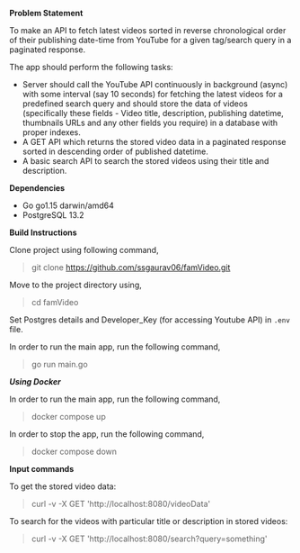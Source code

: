 **Problem Statement**

To make an API to fetch latest videos sorted in reverse chronological 
order of their publishing date-time from YouTube for a given tag/search 
query in a paginated response.

The app should perform the following tasks:
* Server should call the YouTube API continuously in background (async) with some interval (say 10 seconds) for fetching the latest videos for a predefined search query and should store the data of videos (specifically these fields - Video title, description, publishing datetime, thumbnails URLs and any other fields you require) in a database with proper indexes.
* A GET API which returns the stored video data in a paginated response sorted in descending order of published datetime.
* A basic search API to search the stored videos using their title and description.

**Dependencies**

* Go go1.15 darwin/amd64
* PostgreSQL 13.2

**Build Instructions**

Clone project using following command,
> git clone https://github.com/ssgaurav06/famVideo.git

Move to the project directory using,
> cd famVideo

Set Postgres details and Developer_Key (for accessing Youtube API)
in `.env` file.

In order to run the main app, run the following command,
> go run main.go

***Using Docker***

In order to run the main app, run the following command,
> docker compose up

In order to stop the app, run the following command,
> docker compose down

**Input commands**

To get the stored video data:
> curl -v -X GET 'http://localhost:8080/videoData'

To search for the videos with particular title or description in stored videos:
> curl -v -X GET 'http://localhost:8080/search?query=something'